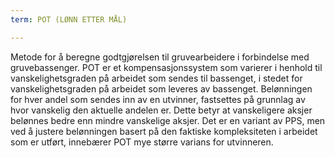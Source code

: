 ```yaml
---
term: POT (LØNN ETTER MÅL)

---
```

Metode for å beregne godtgjørelsen til gruvearbeidere i forbindelse med gruvebassenger. POT er et kompensasjonssystem som varierer i henhold til vanskelighetsgraden på arbeidet som sendes til bassenget, i stedet for vanskelighetsgraden på arbeidet som leveres av bassenget. Belønningen for hver andel som sendes inn av en utvinner, fastsettes på grunnlag av hvor vanskelig den aktuelle andelen er. Dette betyr at vanskeligere aksjer belønnes bedre enn mindre vanskelige aksjer. Det er en variant av PPS, men ved å justere belønningen basert på den faktiske kompleksiteten i arbeidet som er utført, innebærer POT mye større varians for utvinneren.
